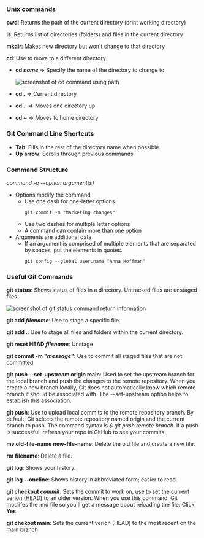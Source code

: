 ### Unix commands
**pwd**: Returns the path of the current directory (print working directory)

**ls**: Returns list of directories (folders) and files in the current directory 

**mkdir**: Makes new directory but won't change to that directory

**cd**: Use to move to a different directory.
* **cd _name_** => Specify the name of the directory to change to

    ![screenshot of cd command using path](https://github.com/susanne-sundseth/Git-GH-for-writers.git/assets/cd_directory_name_with_path.png)

* **cd .** =>  Current directory    

* **cd ..** => Moves one directory up 

* **cd ~** => Moves to home directory   

### Git Command Line Shortcuts
* **Tab**: Fills in the rest of the directory name when possible
* **Up arrow**: Scrolls through previous commands

### Command Structure
_command -o --option argument(s)_
* Options modify the command
    * Use one dash for one-letter options
        ```
        git commit -m "Marketing changes"
        ```
    * Use two dashes for multiple letter options
    * A command can contain more than one option
* Arguments are additional data
    * If an argument is comprised of multiple elements that are separated by spaces, put the elements in quotes.
        ```
        git config --global user.name "Anna Hoffman"

### Useful Git Commands
**git status**: Shows status of files in a directory. Untracked files are unstaged files.

![screenshot of git status command return information](https://github.com/susanne-sundseth/Git-GH-for-writers.git/assets/git_status_return_example.png)

**git add _filename_**: Use to stage a specific file.

**git add .**: Use to stage all files and folders within the current directory.

**git reset HEAD _filename_**: Unstage

**git commit -m "_message_"**: Use to commit all staged files that are not committed 

**git push --set-upstream origin main**: Used to set the upstream branch for the local branch and push the changes to the remote repository. When you create a new branch locally, Git does not automatically know which remote branch it should be associated with. The --set-upstream option helps to establish this association.

**git push**: Use to upload local commits to the remote repository branch. By default, Git selects the remote repository named origin and the current branch to push. The command syntax is _$ git push remote branch_. If a push is successful, refresh your repo in GitHub to see your commits. 

**mv old-file-name new-file-name**: Delete the old file and create a new file. 

**rm filename**: Delete a file.

**git log**: Shows your history.

**git log --oneline**: Shows history in abbreviated form; easier to read.

**git checkout _commit_**: Sets the commit to work on, use to set the current verion (HEAD) to an older version. When you use this command, Git modiifes the .md file so you'll get a message about reloading the file. Click **Yes**.

**git chekout main**: Sets the current verion (HEAD) to the most recent on the main branch